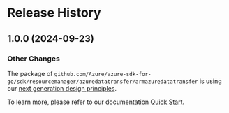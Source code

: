 # Release History

## 1.0.0 (2024-09-23)
### Other Changes

The package of `github.com/Azure/azure-sdk-for-go/sdk/resourcemanager/azuredatatransfer/armazuredatatransfer` is using our [next generation design principles](https://azure.github.io/azure-sdk/general_introduction.html).

To learn more, please refer to our documentation [Quick Start](https://aka.ms/azsdk/go/mgmt).